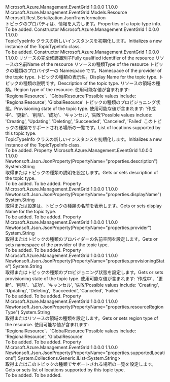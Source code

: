 <Type Name="TopicTypeInfo" FullName="Microsoft.Azure.Management.EventGrid.Models.TopicTypeInfo">
  <TypeSignature Language="C#" Value="public class TopicTypeInfo : Microsoft.Azure.Management.EventGrid.Models.Resource" />
  <TypeSignature Language="ILAsm" Value=".class public auto ansi beforefieldinit TopicTypeInfo extends Microsoft.Azure.Management.EventGrid.Models.Resource" />
  <TypeSignature Language="DocId" Value="T:Microsoft.Azure.Management.EventGrid.Models.TopicTypeInfo" />
  <TypeSignature Language="VB.NET" Value="Public Class TopicTypeInfo&#xA;Inherits Resource" />
  <TypeSignature Language="F#" Value="type TopicTypeInfo = class&#xA;    inherit Resource" />
  <AssemblyInfo>
    <AssemblyName>Microsoft.Azure.Management.EventGrid</AssemblyName>
    <AssemblyVersion>1.0.0.0</AssemblyVersion>
    <AssemblyVersion>1.1.0.0</AssemblyVersion>
  </AssemblyInfo>
  <Base>
    <BaseTypeName>Microsoft.Azure.Management.EventGrid.Models.Resource</BaseTypeName>
  </Base>
  <Interfaces />
  <Attributes>
    <Attribute>
      <AttributeName>Microsoft.Rest.Serialization.JsonTransformation</AttributeName>
    </Attribute>
  </Attributes>
  <Docs>
    <summary>
            <span data-ttu-id="a65d4-101">トピックのプロパティは、情報を入力します。</span><span class="sxs-lookup"><span data-stu-id="a65d4-101">Properties of a topic type info.</span></span>
            </summary>
    <remarks>To be added.</remarks>
  </Docs>
  <Members>
    <Member MemberName=".ctor">
      <MemberSignature Language="C#" Value="public TopicTypeInfo ();" />
      <MemberSignature Language="ILAsm" Value=".method public hidebysig specialname rtspecialname instance void .ctor() cil managed" />
      <MemberSignature Language="DocId" Value="M:Microsoft.Azure.Management.EventGrid.Models.TopicTypeInfo.#ctor" />
      <MemberSignature Language="VB.NET" Value="Public Sub New ()" />
      <MemberType>Constructor</MemberType>
      <AssemblyInfo>
        <AssemblyName>Microsoft.Azure.Management.EventGrid</AssemblyName>
        <AssemblyVersion>1.0.0.0</AssemblyVersion>
        <AssemblyVersion>1.1.0.0</AssemblyVersion>
      </AssemblyInfo>
      <Parameters />
      <Docs>
        <summary>
            <span data-ttu-id="a65d4-102">TopicTypeInfo クラスの新しいインスタンスを初期化します。</span><span class="sxs-lookup"><span data-stu-id="a65d4-102">Initializes a new instance of the TopicTypeInfo class.</span></span>
            </summary>
        <remarks>To be added.</remarks>
      </Docs>
    </Member>
    <Member MemberName=".ctor">
      <MemberSignature Language="C#" Value="public TopicTypeInfo (string id = null, string name = null, string type = null, string provider = null, string displayName = null, string description = null, string resourceRegionType = null, string provisioningState = null, System.Collections.Generic.IList&lt;string&gt; supportedLocations = null);" />
      <MemberSignature Language="ILAsm" Value=".method public hidebysig specialname rtspecialname instance void .ctor(string id, string name, string type, string provider, string displayName, string description, string resourceRegionType, string provisioningState, class System.Collections.Generic.IList`1&lt;string&gt; supportedLocations) cil managed" />
      <MemberSignature Language="DocId" Value="M:Microsoft.Azure.Management.EventGrid.Models.TopicTypeInfo.#ctor(System.String,System.String,System.String,System.String,System.String,System.String,System.String,System.String,System.Collections.Generic.IList{System.String})" />
      <MemberSignature Language="VB.NET" Value="Public Sub New (Optional id As String = null, Optional name As String = null, Optional type As String = null, Optional provider As String = null, Optional displayName As String = null, Optional description As String = null, Optional resourceRegionType As String = null, Optional provisioningState As String = null, Optional supportedLocations As IList(Of String) = null)" />
      <MemberSignature Language="F#" Value="new Microsoft.Azure.Management.EventGrid.Models.TopicTypeInfo : string * string * string * string * string * string * string * string * System.Collections.Generic.IList&lt;string&gt; -&gt; Microsoft.Azure.Management.EventGrid.Models.TopicTypeInfo" Usage="new Microsoft.Azure.Management.EventGrid.Models.TopicTypeInfo (id, name, type, provider, displayName, description, resourceRegionType, provisioningState, supportedLocations)" />
      <MemberType>Constructor</MemberType>
      <AssemblyInfo>
        <AssemblyName>Microsoft.Azure.Management.EventGrid</AssemblyName>
        <AssemblyVersion>1.0.0.0</AssemblyVersion>
        <AssemblyVersion>1.1.0.0</AssemblyVersion>
      </AssemblyInfo>
      <Parameters>
        <Parameter Name="id" Type="System.String" />
        <Parameter Name="name" Type="System.String" />
        <Parameter Name="type" Type="System.String" />
        <Parameter Name="provider" Type="System.String" />
        <Parameter Name="displayName" Type="System.String" />
        <Parameter Name="description" Type="System.String" />
        <Parameter Name="resourceRegionType" Type="System.String" />
        <Parameter Name="provisioningState" Type="System.String" />
        <Parameter Name="supportedLocations" Type="System.Collections.Generic.IList&lt;System.String&gt;" />
      </Parameters>
      <Docs>
        <param name="id"><span data-ttu-id="a65d4-103">リソースの完全修飾識別子</span><span class="sxs-lookup"><span data-stu-id="a65d4-103">Fully qualified identifier of the resource</span></span></param>
        <param name="name"><span data-ttu-id="a65d4-104">リソースの名前</span><span class="sxs-lookup"><span data-stu-id="a65d4-104">Name of the resource</span></span></param>
        <param name="type"><span data-ttu-id="a65d4-105">リソースの種類</span><span class="sxs-lookup"><span data-stu-id="a65d4-105">Type of the resource</span></span></param>
        <param name="provider"><span data-ttu-id="a65d4-106">トピックの種類のプロバイダーの Namespace です。</span><span class="sxs-lookup"><span data-stu-id="a65d4-106">Namespace of the provider of the topic type.</span></span></param>
        <param name="displayName"><span data-ttu-id="a65d4-107">トピックの種類の表示名。</span><span class="sxs-lookup"><span data-stu-id="a65d4-107">Display Name for the topic type.</span></span></param>
        <param name="description"><span data-ttu-id="a65d4-108">トピックの種類の説明です。</span><span class="sxs-lookup"><span data-stu-id="a65d4-108">Description of the topic type.</span></span></param>
        <param name="resourceRegionType"><span data-ttu-id="a65d4-109">リソースの領域の種類。</span><span class="sxs-lookup"><span data-stu-id="a65d4-109">Region type of the resource.</span></span>
            <span data-ttu-id="a65d4-110">使用可能な値が含まれます: 'RegionalResource'、'GlobalResource'</span><span class="sxs-lookup"><span data-stu-id="a65d4-110">Possible values include: 'RegionalResource', 'GlobalResource'</span></span></param>
        <param name="provisioningState"><span data-ttu-id="a65d4-111">トピックの種類のプロビジョニング状態。</span><span class="sxs-lookup"><span data-stu-id="a65d4-111">Provisioning state of the topic type.</span></span> <span data-ttu-id="a65d4-112">使用可能な値が含まれます: '作成中'、'更新'、'削除'、'成功'、'キャンセル', '失敗'</span><span class="sxs-lookup"><span data-stu-id="a65d4-112">Possible values include: 'Creating', 'Updating', 'Deleting', 'Succeeded', 'Canceled', 'Failed'</span></span></param>
        <param name="supportedLocations"><span data-ttu-id="a65d4-113">このトピックの種類でサポートされる場所の一覧です。</span><span class="sxs-lookup"><span data-stu-id="a65d4-113">List of locations supported by this topic type.</span></span></param>
        <summary>
            <span data-ttu-id="a65d4-114">TopicTypeInfo クラスの新しいインスタンスを初期化します。</span><span class="sxs-lookup"><span data-stu-id="a65d4-114">Initializes a new instance of the TopicTypeInfo class.</span></span>
            </summary>
        <remarks>To be added.</remarks>
      </Docs>
    </Member>
    <Member MemberName="Description">
      <MemberSignature Language="C#" Value="public string Description { get; set; }" />
      <MemberSignature Language="ILAsm" Value=".property instance string Description" />
      <MemberSignature Language="DocId" Value="P:Microsoft.Azure.Management.EventGrid.Models.TopicTypeInfo.Description" />
      <MemberSignature Language="VB.NET" Value="Public Property Description As String" />
      <MemberSignature Language="F#" Value="member this.Description : string with get, set" Usage="Microsoft.Azure.Management.EventGrid.Models.TopicTypeInfo.Description" />
      <MemberType>Property</MemberType>
      <AssemblyInfo>
        <AssemblyName>Microsoft.Azure.Management.EventGrid</AssemblyName>
        <AssemblyVersion>1.0.0.0</AssemblyVersion>
        <AssemblyVersion>1.1.0.0</AssemblyVersion>
      </AssemblyInfo>
      <Attributes>
        <Attribute>
          <AttributeName>Newtonsoft.Json.JsonProperty(PropertyName="properties.description")</AttributeName>
        </Attribute>
      </Attributes>
      <ReturnValue>
        <ReturnType>System.String</ReturnType>
      </ReturnValue>
      <Docs>
        <summary>
            <span data-ttu-id="a65d4-115">取得またはトピックの種類の説明を設定します。</span><span class="sxs-lookup"><span data-stu-id="a65d4-115">Gets or sets description of the topic type.</span></span>
            </summary>
        <value>To be added.</value>
        <remarks>To be added.</remarks>
      </Docs>
    </Member>
    <Member MemberName="DisplayName">
      <MemberSignature Language="C#" Value="public string DisplayName { get; set; }" />
      <MemberSignature Language="ILAsm" Value=".property instance string DisplayName" />
      <MemberSignature Language="DocId" Value="P:Microsoft.Azure.Management.EventGrid.Models.TopicTypeInfo.DisplayName" />
      <MemberSignature Language="VB.NET" Value="Public Property DisplayName As String" />
      <MemberSignature Language="F#" Value="member this.DisplayName : string with get, set" Usage="Microsoft.Azure.Management.EventGrid.Models.TopicTypeInfo.DisplayName" />
      <MemberType>Property</MemberType>
      <AssemblyInfo>
        <AssemblyName>Microsoft.Azure.Management.EventGrid</AssemblyName>
        <AssemblyVersion>1.0.0.0</AssemblyVersion>
        <AssemblyVersion>1.1.0.0</AssemblyVersion>
      </AssemblyInfo>
      <Attributes>
        <Attribute>
          <AttributeName>Newtonsoft.Json.JsonProperty(PropertyName="properties.displayName")</AttributeName>
        </Attribute>
      </Attributes>
      <ReturnValue>
        <ReturnType>System.String</ReturnType>
      </ReturnValue>
      <Docs>
        <summary>
            <span data-ttu-id="a65d4-116">取得または設定は、トピックの種類の名前を表示します。</span><span class="sxs-lookup"><span data-stu-id="a65d4-116">Gets or sets display Name for the topic type.</span></span>
            </summary>
        <value>To be added.</value>
        <remarks>To be added.</remarks>
      </Docs>
    </Member>
    <Member MemberName="Provider">
      <MemberSignature Language="C#" Value="public string Provider { get; set; }" />
      <MemberSignature Language="ILAsm" Value=".property instance string Provider" />
      <MemberSignature Language="DocId" Value="P:Microsoft.Azure.Management.EventGrid.Models.TopicTypeInfo.Provider" />
      <MemberSignature Language="VB.NET" Value="Public Property Provider As String" />
      <MemberSignature Language="F#" Value="member this.Provider : string with get, set" Usage="Microsoft.Azure.Management.EventGrid.Models.TopicTypeInfo.Provider" />
      <MemberType>Property</MemberType>
      <AssemblyInfo>
        <AssemblyName>Microsoft.Azure.Management.EventGrid</AssemblyName>
        <AssemblyVersion>1.0.0.0</AssemblyVersion>
        <AssemblyVersion>1.1.0.0</AssemblyVersion>
      </AssemblyInfo>
      <Attributes>
        <Attribute>
          <AttributeName>Newtonsoft.Json.JsonProperty(PropertyName="properties.provider")</AttributeName>
        </Attribute>
      </Attributes>
      <ReturnValue>
        <ReturnType>System.String</ReturnType>
      </ReturnValue>
      <Docs>
        <summary>
            <span data-ttu-id="a65d4-117">取得またはトピックの種類のプロバイダーの名前空間を設定します。</span><span class="sxs-lookup"><span data-stu-id="a65d4-117">Gets or sets namespace of the provider of the topic type.</span></span>
            </summary>
        <value>To be added.</value>
        <remarks>To be added.</remarks>
      </Docs>
    </Member>
    <Member MemberName="ProvisioningState">
      <MemberSignature Language="C#" Value="public string ProvisioningState { get; set; }" />
      <MemberSignature Language="ILAsm" Value=".property instance string ProvisioningState" />
      <MemberSignature Language="DocId" Value="P:Microsoft.Azure.Management.EventGrid.Models.TopicTypeInfo.ProvisioningState" />
      <MemberSignature Language="VB.NET" Value="Public Property ProvisioningState As String" />
      <MemberSignature Language="F#" Value="member this.ProvisioningState : string with get, set" Usage="Microsoft.Azure.Management.EventGrid.Models.TopicTypeInfo.ProvisioningState" />
      <MemberType>Property</MemberType>
      <AssemblyInfo>
        <AssemblyName>Microsoft.Azure.Management.EventGrid</AssemblyName>
        <AssemblyVersion>1.0.0.0</AssemblyVersion>
        <AssemblyVersion>1.1.0.0</AssemblyVersion>
      </AssemblyInfo>
      <Attributes>
        <Attribute>
          <AttributeName>Newtonsoft.Json.JsonProperty(PropertyName="properties.provisioningState")</AttributeName>
        </Attribute>
      </Attributes>
      <ReturnValue>
        <ReturnType>System.String</ReturnType>
      </ReturnValue>
      <Docs>
        <summary>
            <span data-ttu-id="a65d4-118">取得またはトピックの種類のプロビジョニング状態を設定します。</span><span class="sxs-lookup"><span data-stu-id="a65d4-118">Gets or sets provisioning state of the topic type.</span></span> <span data-ttu-id="a65d4-119">使用可能な値が含まれます: '作成中'、'更新'、'削除'、'成功'、'キャンセル', '失敗'</span><span class="sxs-lookup"><span data-stu-id="a65d4-119">Possible values include: 'Creating', 'Updating', 'Deleting', 'Succeeded', 'Canceled', 'Failed'</span></span>
            </summary>
        <value>To be added.</value>
        <remarks>To be added.</remarks>
      </Docs>
    </Member>
    <Member MemberName="ResourceRegionType">
      <MemberSignature Language="C#" Value="public string ResourceRegionType { get; set; }" />
      <MemberSignature Language="ILAsm" Value=".property instance string ResourceRegionType" />
      <MemberSignature Language="DocId" Value="P:Microsoft.Azure.Management.EventGrid.Models.TopicTypeInfo.ResourceRegionType" />
      <MemberSignature Language="VB.NET" Value="Public Property ResourceRegionType As String" />
      <MemberSignature Language="F#" Value="member this.ResourceRegionType : string with get, set" Usage="Microsoft.Azure.Management.EventGrid.Models.TopicTypeInfo.ResourceRegionType" />
      <MemberType>Property</MemberType>
      <AssemblyInfo>
        <AssemblyName>Microsoft.Azure.Management.EventGrid</AssemblyName>
        <AssemblyVersion>1.0.0.0</AssemblyVersion>
        <AssemblyVersion>1.1.0.0</AssemblyVersion>
      </AssemblyInfo>
      <Attributes>
        <Attribute>
          <AttributeName>Newtonsoft.Json.JsonProperty(PropertyName="properties.resourceRegionType")</AttributeName>
        </Attribute>
      </Attributes>
      <ReturnValue>
        <ReturnType>System.String</ReturnType>
      </ReturnValue>
      <Docs>
        <summary>
            <span data-ttu-id="a65d4-120">取得またはリソースの領域の種類を設定します。</span><span class="sxs-lookup"><span data-stu-id="a65d4-120">Gets or sets region type of the resource.</span></span> <span data-ttu-id="a65d4-121">使用可能な値が含まれます: 'RegionalResource'、'GlobalResource'</span><span class="sxs-lookup"><span data-stu-id="a65d4-121">Possible values include: 'RegionalResource', 'GlobalResource'</span></span>
            </summary>
        <value>To be added.</value>
        <remarks>To be added.</remarks>
      </Docs>
    </Member>
    <Member MemberName="SupportedLocations">
      <MemberSignature Language="C#" Value="public System.Collections.Generic.IList&lt;string&gt; SupportedLocations { get; set; }" />
      <MemberSignature Language="ILAsm" Value=".property instance class System.Collections.Generic.IList`1&lt;string&gt; SupportedLocations" />
      <MemberSignature Language="DocId" Value="P:Microsoft.Azure.Management.EventGrid.Models.TopicTypeInfo.SupportedLocations" />
      <MemberSignature Language="VB.NET" Value="Public Property SupportedLocations As IList(Of String)" />
      <MemberSignature Language="F#" Value="member this.SupportedLocations : System.Collections.Generic.IList&lt;string&gt; with get, set" Usage="Microsoft.Azure.Management.EventGrid.Models.TopicTypeInfo.SupportedLocations" />
      <MemberType>Property</MemberType>
      <AssemblyInfo>
        <AssemblyName>Microsoft.Azure.Management.EventGrid</AssemblyName>
        <AssemblyVersion>1.0.0.0</AssemblyVersion>
        <AssemblyVersion>1.1.0.0</AssemblyVersion>
      </AssemblyInfo>
      <Attributes>
        <Attribute>
          <AttributeName>Newtonsoft.Json.JsonProperty(PropertyName="properties.supportedLocations")</AttributeName>
        </Attribute>
      </Attributes>
      <ReturnValue>
        <ReturnType>System.Collections.Generic.IList&lt;System.String&gt;</ReturnType>
      </ReturnValue>
      <Docs>
        <summary>
            <span data-ttu-id="a65d4-122">取得またはこのトピックの種類でサポートされる場所の一覧を設定します。</span><span class="sxs-lookup"><span data-stu-id="a65d4-122">Gets or sets list of locations supported by this topic type.</span></span>
            </summary>
        <value>To be added.</value>
        <remarks>To be added.</remarks>
      </Docs>
    </Member>
  </Members>
</Type>
